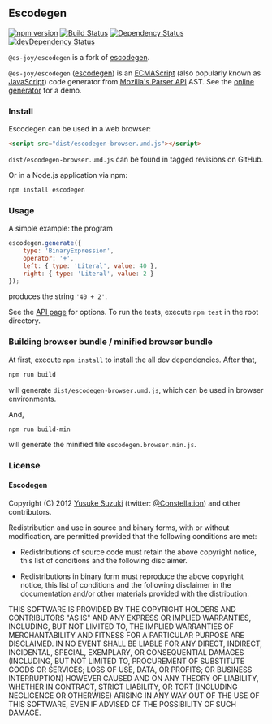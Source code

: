 ## Escodegen
[![npm version](https://badge.fury.io/js/escodegen.svg)](http://badge.fury.io/js/escodegen)
[![Build Status](https://secure.travis-ci.org/es-joy/escodegen.svg)](http://travis-ci.org/es-joy/escodegen)
[![Dependency Status](https://david-dm.org/es-joy/escodegen.svg)](https://david-dm.org/es-joy/escodegen)
[![devDependency Status](https://david-dm.org/es-joy/escodegen/dev-status.svg)](https://david-dm.org/es-joy/escodegen#info=devDependencies)

`@es-joy/escodegen` is a fork of [escodegen](http://github.com/estools/escodegen).

`@es-joy/escodegen` ([escodegen](http://github.com/es-joy/escodegen)) is an
[ECMAScript](http://www.ecma-international.org/publications/standards/Ecma-262.htm)
(also popularly known as [JavaScript](http://en.wikipedia.org/wiki/JavaScript))
code generator from [Mozilla's Parser API](https://developer.mozilla.org/en/SpiderMonkey/Parser_API)
AST. See the [online generator](https://estools.github.io/escodegen/demo/index.html)
for a demo.

### Install

Escodegen can be used in a web browser:

```html
<script src="dist/escodegen-browser.umd.js"></script>
```

`dist/escodegen-browser.umd.js` can be found in tagged revisions on GitHub.

Or in a Node.js application via npm:

```sh
npm install escodegen
```

### Usage

A simple example: the program

```js
escodegen.generate({
    type: 'BinaryExpression',
    operator: '+',
    left: { type: 'Literal', value: 40 },
    right: { type: 'Literal', value: 2 }
});
```

produces the string `'40 + 2'`.

See the [API page](https://github.com/es-joy/escodegen/wiki/API) for
options. To run the tests, execute `npm test` in the root directory.

### Building browser bundle / minified browser bundle

At first, execute `npm install` to install the all dev dependencies.
After that,

```sh
npm run build
```

will generate `dist/escodegen-browser.umd.js`, which can be used in
browser environments.

And,

```sh
npm run build-min
```

will generate the minified file `escodegen.browser.min.js`.

### License

#### Escodegen

Copyright (C) 2012 [Yusuke Suzuki](http://github.com/Constellation)
 (twitter: [@Constellation](http://twitter.com/Constellation)) and other contributors.

Redistribution and use in source and binary forms, with or without
modification, are permitted provided that the following conditions are met:

  * Redistributions of source code must retain the above copyright
    notice, this list of conditions and the following disclaimer.

  * Redistributions in binary form must reproduce the above copyright
    notice, this list of conditions and the following disclaimer in the
    documentation and/or other materials provided with the distribution.

THIS SOFTWARE IS PROVIDED BY THE COPYRIGHT HOLDERS AND CONTRIBUTORS "AS IS"
AND ANY EXPRESS OR IMPLIED WARRANTIES, INCLUDING, BUT NOT LIMITED TO, THE
IMPLIED WARRANTIES OF MERCHANTABILITY AND FITNESS FOR A PARTICULAR PURPOSE
ARE DISCLAIMED. IN NO EVENT SHALL <COPYRIGHT HOLDER> BE LIABLE FOR ANY
DIRECT, INDIRECT, INCIDENTAL, SPECIAL, EXEMPLARY, OR CONSEQUENTIAL DAMAGES
(INCLUDING, BUT NOT LIMITED TO, PROCUREMENT OF SUBSTITUTE GOODS OR SERVICES;
LOSS OF USE, DATA, OR PROFITS; OR BUSINESS INTERRUPTION) HOWEVER CAUSED AND
ON ANY THEORY OF LIABILITY, WHETHER IN CONTRACT, STRICT LIABILITY, OR TORT
(INCLUDING NEGLIGENCE OR OTHERWISE) ARISING IN ANY WAY OUT OF THE USE OF
THIS SOFTWARE, EVEN IF ADVISED OF THE POSSIBILITY OF SUCH DAMAGE.
